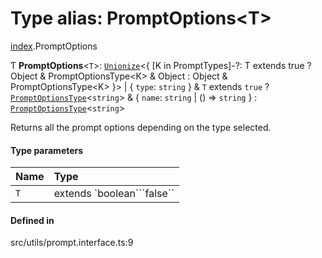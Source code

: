 # Type alias: PromptOptions<T\>

[index](../modules/index.md).PromptOptions

Ƭ **PromptOptions**<`T`\>: [`Unionize`](index.Unionize.md)<{ [K in PromptTypes]-?: T extends true ? Object & PromptOptionsType<K\> & Object : Object & PromptOptionsType<K\> }\> \| { `type`: `string`  } & `T` extends ``true`` ? [`PromptOptionsType`](index.PromptOptionsType.md)<`string`\> & { `name`: `string` \| () => `string`  } : [`PromptOptionsType`](index.PromptOptionsType.md)<`string`\>

Returns all the prompt options depending on the type selected.

#### Type parameters

| Name | Type |
| :------ | :------ |
| `T` | extends `boolean```false`` |

#### Defined in

src/utils/prompt.interface.ts:9
